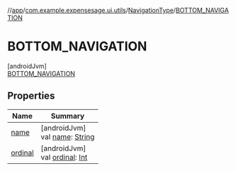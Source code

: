 //[app](../../../../index.md)/[com.example.expensesage.ui.utils](../../index.md)/[NavigationType](../index.md)/[BOTTOM_NAVIGATION](index.md)

# BOTTOM_NAVIGATION

[androidJvm]\
[BOTTOM_NAVIGATION](index.md)

## Properties

| Name | Summary |
|---|---|
| [name](../../../com.example.expensesage.ui.viewModels/-snack-bar-type/-e-r-r-o-r/index.md#-372974862%2FProperties%2F-912451524) | [androidJvm]<br>val [name](../../../com.example.expensesage.ui.viewModels/-snack-bar-type/-e-r-r-o-r/index.md#-372974862%2FProperties%2F-912451524): [String](https://kotlinlang.org/api/latest/jvm/stdlib/kotlin/-string/index.html) |
| [ordinal](../../../com.example.expensesage.ui.viewModels/-snack-bar-type/-e-r-r-o-r/index.md#-739389684%2FProperties%2F-912451524) | [androidJvm]<br>val [ordinal](../../../com.example.expensesage.ui.viewModels/-snack-bar-type/-e-r-r-o-r/index.md#-739389684%2FProperties%2F-912451524): [Int](https://kotlinlang.org/api/latest/jvm/stdlib/kotlin/-int/index.html) |
